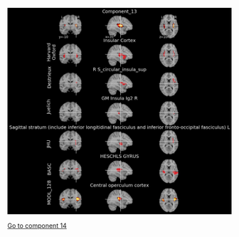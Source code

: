 ![13](preliminary/13.jpg "Component 13")

[Go to component 14](https://parietal-inria.github.io/MODL_atlas/256/14 "Component 14")
